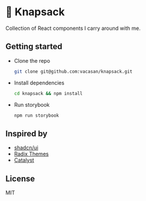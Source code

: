 # 🎒 Knapsack

Collection of React components I carry around with me.

## Getting started

- Clone the repo

  ```sh
  git clone git@github.com:vacasan/knapsack.git
  ```

- Install dependencies
  ```sh
  cd knapsack && npm install
  ```
- Run storybook
  ```sh
  npm run storybook
  ```

## Inspired by

- [shadcn/ui](https://ui.shadcn.com/)
- [Radix Themes](https://www.radix-ui.com/)
- [Catalyst](https://catalyst.tailwindui.com/)

## License

MIT
